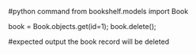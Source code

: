 #python command from bookshelf.models import Book

book = Book.objects.get(id=1); book.delete();

#expected output the book record will be deleted
